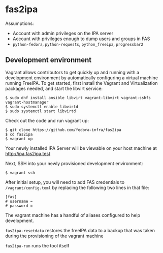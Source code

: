# fas2ipa

Assumptions:

* Account with admin privileges on the IPA server
* Account with privileges enough to dump users and groups in FAS
* `python-fedora`, `python-requests`, `python_freeipa`, `progressbar2`

## Development environment
Vagrant allows contributors to get quickly up and running with a development environment
by automatically configuring a virtual machine running FreeIPA. To get started, first install
the Vagrant and Virtualization packages needed, and start the libvirt service:


```
$ sudo dnf install ansible libvirt vagrant-libvirt vagrant-sshfs vagrant-hostmanager
$ sudo systemctl enable libvirtd
$ sudo systemctl start libvirtd
```

Check out the code and run vagrant up:

```
$ git clone https://github.com/fedora-infra/fas2ipa
$ cd fas2ipa
$ vagrant up
```

Your newly installed IPA Server will be viewable on your host machine at http://ipa.fas2ipa.test


Next, SSH into your newly provisioned development environment:

```
$ vagrant ssh
```

After initial setup, you will need to add FAS credentials to `/vagrant/config.toml`
by replacing the following two lines in that file:

```
[fas]
# username =
# password =
```

The vagrant machine has a handful of aliases configured to help development.

`fas2ipa-resetdata` restores the freeIPA data to a backup that was taken
during the provisioning of the vagrant machine

`fas2ipa-run` runs the tool itself